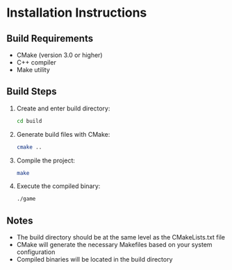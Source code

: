 # Installation Instructions

## Build Requirements
- CMake (version 3.0 or higher)
- C++ compiler
- Make utility

## Build Steps

1. Create and enter build directory:
   ```bash
   cd build
   ```

2. Generate build files with CMake:
   ```bash
   cmake ..
   ```

3. Compile the project:
   ```bash
   make
   ```

4. Execute the compiled binary:
   ```bash
   ./game
   ```

## Notes
- The build directory should be at the same level as the CMakeLists.txt file
- CMake will generate the necessary Makefiles based on your system configuration
- Compiled binaries will be located in the build directory
